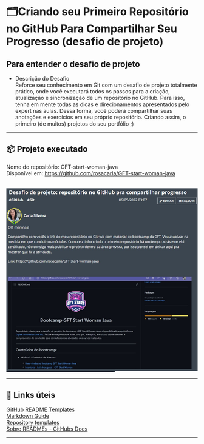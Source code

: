 # 🗂️Criando seu Primeiro Repositório no GitHub Para Compartilhar Seu Progresso (desafio de projeto)

## Para entender o desafio de projeto
* Descrição do Desafio  
Reforce seu conhecimento em Git com um desafio de projeto totalmente prático, onde você executará todos os passos para a criação, 
atualização e sincronização de um repositório no GitHub. Para isso, tenha em mente todas as dicas e direcionamentos apresentados
pelo expert nas aulas. Dessa forma, você poderá compartilhar suas anotações e exercícios em seu próprio repositório. Criando assim,
o primeiro (de muitos) projetos do seu portfólio ;)

---

## 📦 Projeto executado

Nome do repositório: GFT-start-woman-java  
Disponível em: https://github.com/rosacarla/GFT-start-woman-java  
</br>
<p align="center">
  <img src="https://github.com/rosacarla/GFT-start-woman-java/blob/main/006%20Criando-repositorio-github/repo-gft.jpg" width="600">
</p>

---

## 🔗 Links úteis  

[GitHub README Templates](https://www.readme-templates.com/)  
[Markdown Guide](https://www.markdownguide.org/)  
[Repository templates](https://github.blog/2019-06-06-generate-new-repositories-with-repository-templates/)  
[Sobre READMEs - GitHubs Docs](https://docs.github.com/pt/repositories/managing-your-repositorys-settings-and-features/customizing-your-repository/about-readmes)

---
